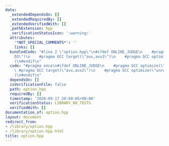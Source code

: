 ```yaml
---
data:
  _extendedDependsOn: []
  _extendedRequiredBy: []
  _extendedVerifiedWith: []
  _pathExtension: hpp
  _verificationStatusIcon: ':warning:'
  attributes:
    '*NOT_SPECIAL_COMMENTS*': ''
    links: []
  bundledCode: "#line 2 \"option.hpp\"\n#ifdef ONLINE_JUDGE\n    #pragma GCC optimize(\"\
    O3\")\n    #pragma GCC target(\"avx,avx2\")\n    #pragma GCC optimize(\"unroll-loops\"\
    )\n#endif\n"
  code: "#pragma once\n#ifdef ONLINE_JUDGE\n    #pragma GCC optimize(\"O3\")\n   \
    \ #pragma GCC target(\"avx,avx2\")\n    #pragma GCC optimize(\"unroll-loops\"\
    )\n#endif\n"
  dependsOn: []
  isVerificationFile: false
  path: option.hpp
  requiredBy: []
  timestamp: '2020-09-17 20:09:05+09:00'
  verificationStatus: LIBRARY_NO_TESTS
  verifiedWith: []
documentation_of: option.hpp
layout: document
redirect_from:
- /library/option.hpp
- /library/option.hpp.html
title: option.hpp
---
```


